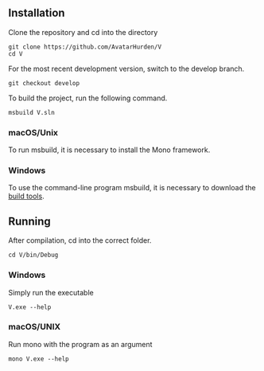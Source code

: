 ## Installation

Clone the repository and cd into the directory

```
git clone https://github.com/AvatarHurden/V
cd V
``` 

For the most recent development version, switch to the develop branch.

```
git checkout develop
``` 

To build the project, run the following command.

```
msbuild V.sln
```

### macOS/Unix

To run msbuild, it is necessary to install the Mono framework.

### Windows

To use the command-line program msbuild, it is necessary to download the [build tools](https://www.visualstudio.com/downloads/#build-tools-for-visual-studio-2017).

## Running

After compilation, cd into the correct folder.

```
cd V/bin/Debug
```

### Windows

Simply run the executable

```
V.exe --help
```

### macOS/UNIX

Run mono with the program as an argument

```
mono V.exe --help
```
